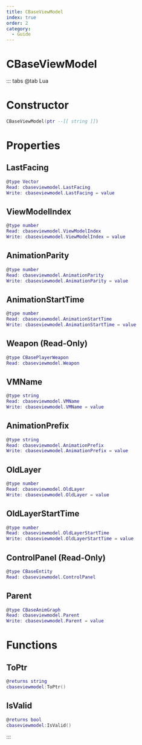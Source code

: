 ```yaml
---
title: CBaseViewModel
index: true
order: 2
category:
  - Guide
---
```


# CBaseViewModel

::: tabs
@tab Lua
# Constructor
```lua
CBaseViewModel(ptr --[[ string ]])
```
# Properties
## LastFacing 
```lua
@type Vector
Read: cbaseviewmodel.LastFacing
Write: cbaseviewmodel.LastFacing = value
```
## ViewModelIndex 
```lua
@type number
Read: cbaseviewmodel.ViewModelIndex
Write: cbaseviewmodel.ViewModelIndex = value
```
## AnimationParity 
```lua
@type number
Read: cbaseviewmodel.AnimationParity
Write: cbaseviewmodel.AnimationParity = value
```
## AnimationStartTime 
```lua
@type number
Read: cbaseviewmodel.AnimationStartTime
Write: cbaseviewmodel.AnimationStartTime = value
```
## Weapon (Read-Only)
```lua
@type CBasePlayerWeapon
Read: cbaseviewmodel.Weapon
```
## VMName 
```lua
@type string
Read: cbaseviewmodel.VMName
Write: cbaseviewmodel.VMName = value
```
## AnimationPrefix 
```lua
@type string
Read: cbaseviewmodel.AnimationPrefix
Write: cbaseviewmodel.AnimationPrefix = value
```
## OldLayer 
```lua
@type number
Read: cbaseviewmodel.OldLayer
Write: cbaseviewmodel.OldLayer = value
```
## OldLayerStartTime 
```lua
@type number
Read: cbaseviewmodel.OldLayerStartTime
Write: cbaseviewmodel.OldLayerStartTime = value
```
## ControlPanel (Read-Only)
```lua
@type CBaseEntity
Read: cbaseviewmodel.ControlPanel
```
## Parent 
```lua
@type CBaseAnimGraph
Read: cbaseviewmodel.Parent
Write: cbaseviewmodel.Parent = value
```
# Functions
## ToPtr
```lua
@returns string
cbaseviewmodel:ToPtr()
```
## IsValid
```lua
@returns bool
cbaseviewmodel:IsValid()
```

:::